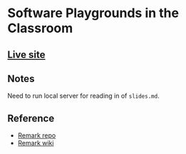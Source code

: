 # Software Playgrounds in the Classroom

## [Live site](https://dkessner.github.io/software_playgrounds)

## Notes

Need to run local server for reading in of `slides.md`.


## Reference

- [Remark repo](https://github.com/gnab/remark)
- [Remark wiki](https://github.com/gnab/remark/wiki)


